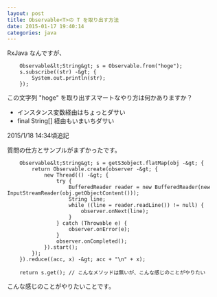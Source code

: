 ```yaml
---
layout: post
title: Observable<T>の T を取り出す方法
date: 2015-01-17 19:40:14
categories: java
---
```

<p>RxJava なんですが、</p>

```
    Observable&lt;String&gt; s = Observable.from("hoge");
    s.subscribe((str) -&gt; {
        System.out.println(str);
    });
```

<p>この文字列 "hoge" を取り出すスマートなやり方は何かありますか？</p>

<ul>
<li>インスタンス変数経由はちょっとダサい</li>
<li>final String[] 経由もいまいちダサい</li>
</ul>

<p>2015/1/18 14:34頃追記</p>

<p>質問の仕方とサンプルがまずかったです。</p>

```
    Observable&lt;String&gt; s = getS3object.flatMap(obj -&gt; {
        return Observable.create(observer -&gt; {
            new Thread(() -&gt; {
                try {
                    BufferedReader reader = new BufferedReader(new InputStreamReader(obj.getObjectContent()));
                    String line;
                    while ((line = reader.readLine()) != null) {
                        observer.onNext(line);
                    }
                } catch (Throwable e) {
                    observer.onError(e);
                }
                observer.onCompleted();
            }).start();
        });
    }).reduce((acc, x) -&gt; acc + "\n" + x);

    return s.get(); // こんなメソッドは無いが、こんな感じのことがやりたい
```

<p>こんな感じのことがやりたいことです。</p>
